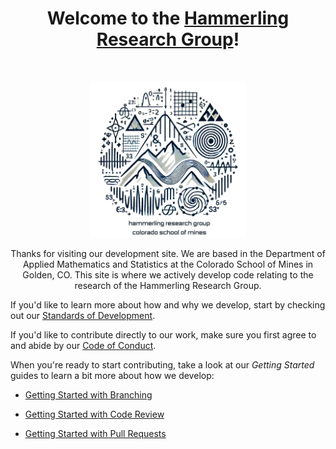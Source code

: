 <h1 align="center">Welcome to the <a href="https://ams.mines.edu/hammerling-research-group/">Hammerling Research Group</a>!</h1><br>

<p align="center">
  <a href="https://ams.mines.edu/hammerling-research-group/">
    <img src="https://github.com/Hammerling-Research-Group/.github/blob/352e42519c15af85a52fc2ed1a16695ad71d2994/profile/logo/hrg1.png" alt="HRG logo" width="250" height="250">
  </a>
</p>

<p align="center">
  Thanks for visiting our development site. We are based in the Department of Applied Mathematics and Statistics at the Colorado School of Mines in Golden, CO. This site is where we actively develop code relating to the research of the Hammerling Research Group.
</p>

If you'd like to learn more about how and why we develop, start by checking out our [Standards of Development](https://github.com/Hammerling-Research-Group/.github/blob/01338522301ab2604fc11e95e9ef75cdde24752e/Standards.md). 

If you'd like to contribute directly to our work, make sure you first agree to and abide by our [Code of Conduct](https://github.com/Hammerling-Research-Group/.github/blob/c2b84cdf1b723a4b23627b2aa59212aefd26b5cc/Code%20of%20Conduct.md). 

When you're ready to start contributing, take a look at our *Getting Started* guides to learn a bit more about how we develop:

  - [Getting Started with Branching](https://github.com/Hammerling-Research-Group/.github/blob/8848c3869236473a0669ec75fcfd7c539440f640/guides/branching.md)

  - [Getting Started with Code Review](https://github.com/Hammerling-Research-Group/.github/blob/8848c3869236473a0669ec75fcfd7c539440f640/guides/code%20review.md)

  - [Getting Started with Pull Requests](https://github.com/Hammerling-Research-Group/.github/blob/8848c3869236473a0669ec75fcfd7c539440f640/guides/pull%20requests.md)

<!--

**Here are some ideas to get you started:**

<p align="center">
  <a href="https://getbootstrap.com/docs/">Bootstrap</a>
  ·
  <a href="https://icons.getbootstrap.com/">Bootstrap Icons</a>
  ·
  <a href="https://themes.getbootstrap.com/">Themes</a>
  ·
  <a href="https://blog.getbootstrap.com/">Blog</a>
</p>


🙋‍♀️ A short introduction - what is your organization all about?
🌈 Contribution guidelines - how can the community get involved?
👩‍💻 Useful resources - where can the community find your docs? Is there anything else the community should know?
🍿 Fun facts - what does your team eat for breakfast?
🧙 Remember, you can do mighty things with the power of [Markdown](https://docs.github.com/github/writing-on-github/getting-started-with-writing-and-formatting-on-github/basic-writing-and-formatting-syntax)
-->
